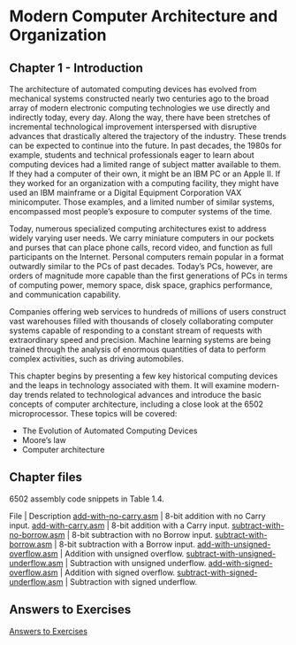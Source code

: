 # Modern Computer Architecture and Organization
## Chapter 1 - Introduction

The architecture of automated computing devices has evolved from mechanical systems constructed nearly two centuries ago to the broad array of modern electronic computing technologies we use directly and indirectly today, every day. Along the way, there have been stretches of incremental technological improvement interspersed with disruptive advances that drastically altered the trajectory of the industry. These trends can be expected to continue into the future.
In past decades, the 1980s for example, students and technical professionals eager to learn about computing devices had a limited range of subject matter available to them. If they had a computer of their own, it might be an IBM PC or an Apple II. If they worked for an organization with a computing facility, they might have used an IBM mainframe or a Digital Equipment Corporation VAX minicomputer. Those examples, and a limited number of similar systems, encompassed most people’s exposure to computer systems of the time.

Today, numerous specialized computing architectures exist to address widely varying user needs. We carry miniature computers in our pockets and purses that can place phone calls, record video, and function as full participants on the Internet. Personal computers remain popular in a format outwardly similar to the PCs of past decades. Today’s PCs, however, are orders of magnitude more capable than the first generations of PCs in terms of computing power, memory space, disk space, graphics performance, and communication capability.

Companies offering web services to hundreds of millions of users construct vast warehouses filled with thousands of closely collaborating computer systems capable of responding to a constant stream of requests with extraordinary speed and precision. Machine learning systems are being trained through the analysis of enormous quantities of data to perform complex activities, such as driving automobiles.

This chapter begins by presenting a few key historical computing devices and the leaps in technology associated with them. It will examine modern-day trends related to technological advances and introduce the basic concepts of computer architecture, including a close look at the 6502 microprocessor. These topics will be covered:
* The Evolution of Automated Computing Devices  
* Moore’s law
* Computer architecture

## Chapter files

6502 assembly code snippets in Table 1.4.

File | Description
[add-with-no-carry.asm](src/add-with-no-carry.asm) | 8-bit addition with no Carry input.
[add-with-carry.asm](src/add-with-carry.asm) | 8-bit addition with a Carry input.
[subtract-with-no-borrow.asm](src/subtract-with-no-borrow.asm) | 8-bit subtraction with no Borrow input. 
[subtract-with-borrow.asm](src/subtract-with-borrow.asm) | 8-bit subtraction with a Borrow input. 
[add-with-unsigned-overflow.asm](src/add-with-unsigned-overflow.asm) | Addition with unsigned overflow. 
[subtract-with-unsigned-underflow.asm](src/subtract-with-unsigned-underflow.asm) | Subtraction with unsigned underflow.
[add-with-signed-overflow.asm](src/add-with-signed-overflow.asm) | Addition with signed overflow. 
[subtract-with-signed-underflow.asm](src/subtract-with-signed-underflow.asm) | Subtraction with signed underflow. 

## Answers to Exercises
[Answers to Exercises](Answers%20to%20Exercises/README.md)